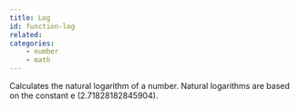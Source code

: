 ```yaml
---
title: Log
id: function-log
related:
categories:
    - number
    - math
---
```


Calculates the natural logarithm of a number. Natural
logarithms are based on the constant e (2.71828182845904).
